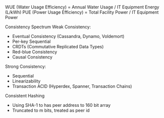 WUE (Water Usage Efficiency) = Annual Water Usage / IT Equipment Energy (L/kWh)
PUE (Power Usage Efficiency) = Total Facility Power / IT Equipment Power

Consistency Spectrum
Weak Consistency:

- Eventual Consistency (Cassandra, Dynamo, Voldemort)
- Per-key Sequential
- CRDTs (Commutative Replicated Data Types)
- Red-blue Consistency
- Causal Consistency

Strong Consistency:

- Sequential
- Linearizability
- Transaction ACID (Hyperdex, Spanner, Transaction Chains)

Consistent Hashing

- Using SHA-1 to has peer address to 160 bit array
- Truncated to m bits, treated as peer id

